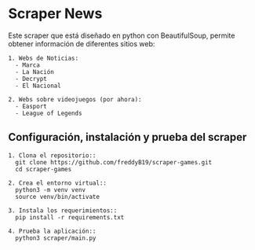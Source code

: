 # Scraper News

Este scraper que está diseñado en python con BeautifulSoup, permite obtener información de diferentes sitios web:
```
1. Webs de Noticias:
  - Marca
  - La Nación
  - Decrypt
  - El Nacional

2. Webs sobre videojuegos (por ahora):
  - Easport
  - League of Legends
```
## Configuración, instalación y prueba del scraper

```
1. Clona el repositorio::
  git clone https://github.com/freddyB19/scraper-games.git
  cd scraper-games

2. Crea el entorno virtual::
  python3 -m venv venv
  source venv/bin/activate

3. Instala los requerimientos::
  pip install -r requirements.txt

4. Prueba la aplicación::
  python3 scraper/main.py
```
